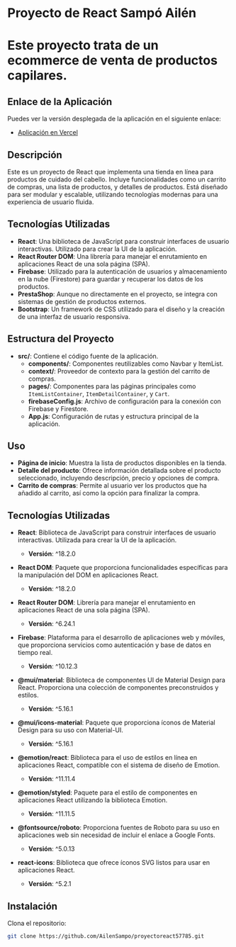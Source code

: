 # Proyecto de React Sampó Ailén

# Este proyecto trata de un ecommerce de venta de productos capilares.

## Enlace de la Aplicación

Puedes ver la versión desplegada de la aplicación en el siguiente enlace:

- [Aplicación en Vercel](https://proyectoreact57785.vercel.app/)


## Descripción

Este es un proyecto de React que implementa una tienda en línea para productos de cuidado del cabello. Incluye funcionalidades como un carrito de compras, una lista de productos, y detalles de productos. Está diseñado para ser modular y escalable, utilizando tecnologías modernas para una experiencia de usuario fluida.

## Tecnologías Utilizadas

- **React**: Una biblioteca de JavaScript para construir interfaces de usuario interactivas. Utilizado para crear la UI de la aplicación.
- **React Router DOM**: Una librería para manejar el enrutamiento en aplicaciones React de una sola página (SPA).
- **Firebase**: Utilizado para la autenticación de usuarios y almacenamiento en la nube (Firestore) para guardar y recuperar los datos de los productos.
- **PrestaShop**: Aunque no directamente en el proyecto, se integra con sistemas de gestión de productos externos.
- **Bootstrap**: Un framework de CSS utilizado para el diseño y la creación de una interfaz de usuario responsiva.


## Estructura del Proyecto

- **src/**: Contiene el código fuente de la aplicación.
  - **components/**: Componentes reutilizables como Navbar y ItemList.
  - **context/**: Proveedor de contexto para la gestión del carrito de compras.
  - **pages/**: Componentes para las páginas principales como `ItemListContainer`, `ItemDetailContainer`, y `Cart`.
  - **firebaseConfig.js**: Archivo de configuración para la conexión con Firebase y Firestore.
  - **App.js**: Configuración de rutas y estructura principal de la aplicación.

## Uso

- **Página de inicio**: Muestra la lista de productos disponibles en la tienda.
- **Detalle del producto**: Ofrece información detallada sobre el producto seleccionado, incluyendo descripción, precio y opciones de compra.
- **Carrito de compras**: Permite al usuario ver los productos que ha añadido al carrito, así como la opción para finalizar la compra.


## Tecnologías Utilizadas

- **React**: Biblioteca de JavaScript para construir interfaces de usuario interactivas. Utilizada para crear la UI de la aplicación.
  - **Versión**: ^18.2.0

- **React DOM**: Paquete que proporciona funcionalidades específicas para la manipulación del DOM en aplicaciones React.
  - **Versión**: ^18.2.0

- **React Router DOM**: Librería para manejar el enrutamiento en aplicaciones React de una sola página (SPA).
  - **Versión**: ^6.24.1

- **Firebase**: Plataforma para el desarrollo de aplicaciones web y móviles, que proporciona servicios como autenticación y base de datos en tiempo real.
  - **Versión**: ^10.12.3

- **@mui/material**: Biblioteca de componentes UI de Material Design para React. Proporciona una colección de componentes preconstruidos y estilos.
  - **Versión**: ^5.16.1

- **@mui/icons-material**: Paquete que proporciona íconos de Material Design para su uso con Material-UI.
  - **Versión**: ^5.16.1

- **@emotion/react**: Biblioteca para el uso de estilos en línea en aplicaciones React, compatible con el sistema de diseño de Emotion.
  - **Versión**: ^11.11.4

- **@emotion/styled**: Paquete para el estilo de componentes en aplicaciones React utilizando la biblioteca Emotion.
  - **Versión**: ^11.11.5

- **@fontsource/roboto**: Proporciona fuentes de Roboto para su uso en aplicaciones web sin necesidad de incluir el enlace a Google Fonts.
  - **Versión**: ^5.0.13

- **react-icons**: Biblioteca que ofrece íconos SVG listos para usar en aplicaciones React.
  - **Versión**: ^5.2.1



## Instalación

 Clona el repositorio:
   ```bash
   git clone https://github.com/AilenSampo/proyectoreact57785.git





